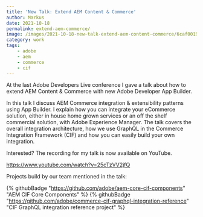 ```yaml
---
title: 'New Talk: Extend AEM Content & Commerce'
author: Markus
date: 2021-10-18
permalink: extend-aem-commerce/
image: /images/2021-10-18-new-talk-extend-aem-content-commerce/6caf0019-8218-4124-868f-f88d48adb995.jpeg
category: work
tags:
    - adobe
    - aem
    - commerce
    - cif
---
```


At the last Adobe Developers Live conference I gave a talk about how to extend AEM Content & Commerce with new Adobe Developer App Builder.

In this talk I discuss AEM Commerce integration & extensibility patterns using App Builder. I explain how you can integrate your eCommerce solution, either in house home grown services or an off the shelf commercial solution, with Adobe Experience Manager. The talk covers the overall integration architecture, how we use GraphQL in the Commerce Integration Framework (CIF) and how you can easily build your own integration.

Interested? The recording for my talk is now available on YouTube.

https://www.youtube.com/watch?v=25cTzVV2jfQ

Projects build by our team mentioned in the talk:

{% githubBadge "https://github.com/adobe/aem-core-cif-components" "AEM CIF Core Components" %}
{% githubBadge "https://github.com/adobe/commerce-cif-graphql-integration-reference" "CIF GraphQL integration reference project" %}
